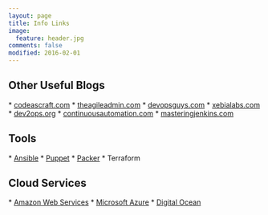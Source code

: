 ```yaml
---
layout: page
title: Info Links
image:
  feature: header.jpg
comments: false
modified: 2016-02-01
---
```


<h2>Other Useful Blogs</h2>
* <a href="https://codeascraft.com">codeascraft.com</a>
* <a href="https://theagileadmin.com">theagileadmin.com</a>
* <a href="https://blog.devopsguys.com">devopsguys.com</a>
* <a href="https://blog.xebialabs.com">xebialabs.com</a>
* <a href="http://dev2ops.org">dev2ops.org</a>
* <a href="http://www.continuousautomation.com">continuousautomation.com</a>
* <a href="http://www.masteringjenkins.com">masteringjenkins.com</a>

<h2>Tools</h2>
* <a href="https://www.ansible.com">Ansible</a>
* <a href="https://puppet.com">Puppet</a>
* <a href="https://www.packer.io">Packer</a>
* <a hred="https://www.terraform.io">Terraform</a>

<h2>Cloud Services</h2>
* <a href="https://aws.amazon.com">Amazon Web Services</a>
* <a href="https://azure.microsoft.com/en-us/free/?&wt.mc_id=AID520557_SEM_Q8uoHa8G">Microsoft Azure</a>
* <a href="https://www.digitalocean.com">Digital Ocean</a>
